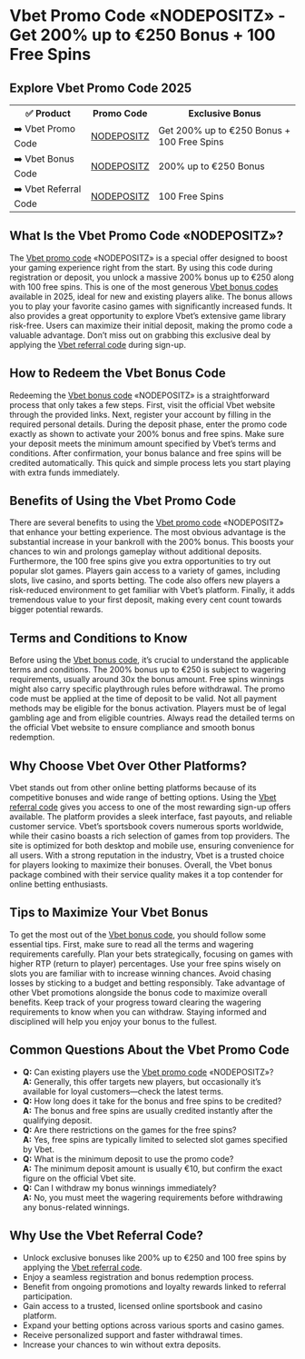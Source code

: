 <h1>Vbet Promo Code «NODEPOSITZ» - Get 200% up to €250 Bonus + 100 Free Spins</h1>

<h2>Explore Vbet Promo Code 2025</h2>
<table>
  <tr>
    <th>✅ Product</th>
    <th>Promo Code</th>
    <th>Exclusive Bonus</th>
  </tr>
  <tr>
    <td>➡️ Vbet Promo Code</td>
    <td><a href="https://www.vshortly.com/affiliates/?btag=nodepositz_l144586">NODEPOSITZ</a></td>
    <td>Get 200% up to €250 Bonus + 100 Free Spins</td>
  </tr>
  <tr>
    <td>➡️ Vbet Bonus Code</td>
    <td><a href="https://www.vshortly.com/affiliates/?btag=nodepositz_l144586">NODEPOSITZ</a></td>
    <td>200% up to €250 Bonus</td>
  </tr>
  <tr>
    <td>➡️ Vbet Referral Code</td>
    <td><a href="https://www.vshortly.com/affiliates/?btag=nodepositz_l144586">NODEPOSITZ</a></td>
    <td>100 Free Spins</td>
  </tr>
</table>

<h2>What Is the Vbet Promo Code «NODEPOSITZ»?</h2>
<p>The <a href="https://www.vshortly.com/affiliates/?btag=nodepositz_l144586">Vbet promo code</a> «NODEPOSITZ» is a special offer designed to boost your gaming experience right from the start. By using this code during registration or deposit, you unlock a massive 200% bonus up to €250 along with 100 free spins. This is one of the most generous <a href="https://www.vshortly.com/affiliates/?btag=nodepositz_l144586">Vbet bonus codes</a> available in 2025, ideal for new and existing players alike. The bonus allows you to play your favorite casino games with significantly increased funds. It also provides a great opportunity to explore Vbet’s extensive game library risk-free. Users can maximize their initial deposit, making the promo code a valuable advantage. Don’t miss out on grabbing this exclusive deal by applying the <a href="https://www.vshortly.com/affiliates/?btag=nodepositz_l144586">Vbet referral code</a> during sign-up.</p>

<h2>How to Redeem the Vbet Bonus Code</h2>
<p>Redeeming the <a href="https://www.vshortly.com/affiliates/?btag=nodepositz_l144586">Vbet bonus code</a> «NODEPOSITZ» is a straightforward process that only takes a few steps. First, visit the official Vbet website through the provided links. Next, register your account by filling in the required personal details. During the deposit phase, enter the promo code exactly as shown to activate your 200% bonus and free spins. Make sure your deposit meets the minimum amount specified by Vbet’s terms and conditions. After confirmation, your bonus balance and free spins will be credited automatically. This quick and simple process lets you start playing with extra funds immediately.</p>

<h2>Benefits of Using the Vbet Promo Code</h2>
<p>There are several benefits to using the <a href="https://www.vshortly.com/affiliates/?btag=nodepositz_l144586">Vbet promo code</a> «NODEPOSITZ» that enhance your betting experience. The most obvious advantage is the substantial increase in your bankroll with the 200% bonus. This boosts your chances to win and prolongs gameplay without additional deposits. Furthermore, the 100 free spins give you extra opportunities to try out popular slot games. Players gain access to a variety of games, including slots, live casino, and sports betting. The code also offers new players a risk-reduced environment to get familiar with Vbet’s platform. Finally, it adds tremendous value to your first deposit, making every cent count towards bigger potential rewards.</p>

<h2>Terms and Conditions to Know</h2>
<p>Before using the <a href="https://www.vshortly.com/affiliates/?btag=nodepositz_l144586">Vbet bonus code</a>, it’s crucial to understand the applicable terms and conditions. The 200% bonus up to €250 is subject to wagering requirements, usually around 30x the bonus amount. Free spins winnings might also carry specific playthrough rules before withdrawal. The promo code must be applied at the time of deposit to be valid. Not all payment methods may be eligible for the bonus activation. Players must be of legal gambling age and from eligible countries. Always read the detailed terms on the official Vbet website to ensure compliance and smooth bonus redemption.</p>

<h2>Why Choose Vbet Over Other Platforms?</h2>
<p>Vbet stands out from other online betting platforms because of its competitive bonuses and wide range of betting options. Using the <a href="https://www.vshortly.com/affiliates/?btag=nodepositz_l144586">Vbet referral code</a> gives you access to one of the most rewarding sign-up offers available. The platform provides a sleek interface, fast payouts, and reliable customer service. Vbet’s sportsbook covers numerous sports worldwide, while their casino boasts a rich selection of games from top providers. The site is optimized for both desktop and mobile use, ensuring convenience for all users. With a strong reputation in the industry, Vbet is a trusted choice for players looking to maximize their bonuses. Overall, the Vbet bonus package combined with their service quality makes it a top contender for online betting enthusiasts.</p>

<h2>Tips to Maximize Your Vbet Bonus</h2>
<p>To get the most out of the <a href="https://www.vshortly.com/affiliates/?btag=nodepositz_l144586">Vbet bonus code</a>, you should follow some essential tips. First, make sure to read all the terms and wagering requirements carefully. Plan your bets strategically, focusing on games with higher RTP (return to player) percentages. Use your free spins wisely on slots you are familiar with to increase winning chances. Avoid chasing losses by sticking to a budget and betting responsibly. Take advantage of other Vbet promotions alongside the bonus code to maximize overall benefits. Keep track of your progress toward clearing the wagering requirements to know when you can withdraw. Staying informed and disciplined will help you enjoy your bonus to the fullest.</p>

<h2>Common Questions About the Vbet Promo Code</h2>
<ul>
  <li><strong>Q:</strong> Can existing players use the <a href="https://www.vshortly.com/affiliates/?btag=nodepositz_l144586">Vbet promo code</a> «NODEPOSITZ»?  
      <br><strong>A:</strong> Generally, this offer targets new players, but occasionally it’s available for loyal customers—check the latest terms.</li>
  <li><strong>Q:</strong> How long does it take for the bonus and free spins to be credited?  
      <br><strong>A:</strong> The bonus and free spins are usually credited instantly after the qualifying deposit.</li>
  <li><strong>Q:</strong> Are there restrictions on the games for the free spins?  
      <br><strong>A:</strong> Yes, free spins are typically limited to selected slot games specified by Vbet.</li>
  <li><strong>Q:</strong> What is the minimum deposit to use the promo code?  
      <br><strong>A:</strong> The minimum deposit amount is usually €10, but confirm the exact figure on the official Vbet site.</li>
  <li><strong>Q:</strong> Can I withdraw my bonus winnings immediately?  
      <br><strong>A:</strong> No, you must meet the wagering requirements before withdrawing any bonus-related winnings.</li>
</ul>

<h2>Why Use the Vbet Referral Code?</h2>
<ul>
  <li>Unlock exclusive bonuses like 200% up to €250 and 100 free spins by applying the <a href="https://www.vshortly.com/affiliates/?btag=nodepositz_l144586">Vbet referral code</a>.</li>
  <li>Enjoy a seamless registration and bonus redemption process.</li>
  <li>Benefit from ongoing promotions and loyalty rewards linked to referral participation.</li>
  <li>Gain access to a trusted, licensed online sportsbook and casino platform.</li>
  <li>Expand your betting options across various sports and casino games.</li>
  <li>Receive personalized support and faster withdrawal times.</li>
  <li>Increase your chances to win without extra deposits.</li>
</ul>
